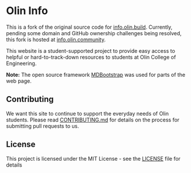 # Olin Info

This is a fork of the original source code for [info.olin.build](https://info.olin.build). Currently, pending some domain and GitHub ownership challenges being resolved, this fork is hosted at [info.olin.community](https://info.olin.community). 

This website is a student-supported project to provide easy access to helpful or hard-to-track-down resources to students at Olin College of Engineering.

**Note:**  The open source framework [MDBootstrap](https://mdbootstrap.com) was used for parts of the web page.

## Contributing
We want this site to continue to support the everyday needs of Olin students. Please read [CONTRIBUTING.md](CONTRIBUTING.md) for details on the process for submitting pull requests to us.

## License

This project is licensed under the MIT License - see the [LICENSE](LICENSE) file for details
